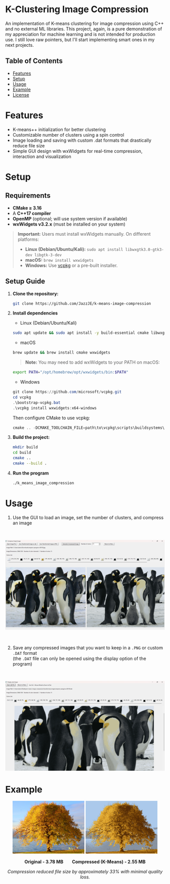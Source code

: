 # K-Clustering Image Compression

An implementation of K-means clustering for image compression using C++ and no external ML libraries. This project, again, is a pure demonstration of my appreciation for machine learning and is not intended for production use. I still love raw pointers, but I'll start implementing smart ones in my next projects.

## Table of Contents

- [Features](#features)
- [Setup](#setup)
- [Usage](#usage)
- [Example](#example)
- [License](#license)

# Features

- K-means++ initialization for better clustering
- Customizable number of clusters using a spin control
- Image loading and saving with custom .dat formats that drastically reduce file size
- Simple GUI design with wxWidgets for real-time compression, interaction and visualization

# Setup

## Requirements

- **CMake ≥ 3.16**  
- A **C++17 compiler**  
- **OpenMP** (optional; will use system version if available)  
- **wxWidgets v3.2.x** (must be installed on your system)

> **Important:** Users must install wxWidgets manually. On different platforms:  
> - **Linux (Debian/Ubuntu/Kali):** `sudo apt install libwxgtk3.0-gtk3-dev libgtk-3-dev`  
> - **macOS:** `brew install wxwidgets`  
> - **Windows:** Use [vcpkg](https://github.com/microsoft/vcpkg) or a pre-built installer.

## Setup Guide

1. **Clone the repository:**
   ```bash
   git clone https://github.com/JazzJE/k-means-image-compression
	```

2. **Install dependencies**

   - Linux (Debian/Ubuntu/Kali)

   ```bash
   sudo apt update && sudo apt install -y build-essential cmake libwxgtk3.0-gtk3-dev libgtk-3-dev
   ```

   - macOS

   ```bash
   brew update && brew install cmake wxwidgets
   ```

   > **Note:** You may need to add wxWidgets to your PATH on macOS:
   ```bash
   export PATH="/opt/homebrew/opt/wxwidgets/bin:$PATH"
   ```

   - Windows

   ```powershell
   git clone https://github.com/microsoft/vcpkg.git
   cd vcpkg
   .\bootstrap-vcpkg.bat
   .\vcpkg install wxwidgets:x64-windows
   ```

   Then configure CMake to use vcpkg:

   ```powershell
   cmake .. -DCMAKE_TOOLCHAIN_FILE=path\to\vcpkg\scripts\buildsystems\vcpkg.cmake
   ```
   

3. **Build the project:**
   ```bash
   mkdir build
   cd build
   cmake ..
   cmake --build .
   ```

4. **Run the program**
   ```bash
   ./k_means_image_compression
   ```

# Usage

1. Use the GUI to load an image, set the number of clusters, and compress an image  

<br>

   ![Compress Image](https://github.com/JazzJE/k-means-image-compression/blob/main/assets/single%20image%20example.png?raw=true)

<br>

2. Save any compressed images that you want to keep in a `.PNG` or custom `.DAT` format  
   (the `.DAT` file can only be opened using the display option of the program)  
  
<br>

   ![Display Image](https://github.com/JazzJE/k-means-image-compression/blob/main/assets/display%20example.png?raw=true)

# Example

<p align="center">
  <img src="https://github.com/JazzJE/k-means-image-compression/blob/main/assets/original%20image.jpg?raw=true"
       width="45%" alt="Original Image (3.78 MB)">
  <img src="https://github.com/JazzJE/k-means-image-compression/blob/main/assets/transformed%20image.png?raw=true"
       width="45%" alt="Compressed Image (2.55 MB)">
</p>

<p align="center">
  <strong>Original - 3.78 MB</strong> &nbsp;&nbsp;&nbsp;&nbsp;&nbsp;
  <strong>Compressed (K-Means) - 2.55 MB</strong>
</p>

<p align="center">
  <em>Compression reduced file size by approximately 33% with minimal quality loss.</em>
</p>